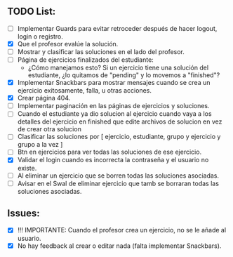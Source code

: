 ## TODO List:

- [ ] Implementar Guards para evitar retroceder después de hacer logout, login o registro.
- [X] Que el profesor evalúe la solución.
- [ ] Mostrar y clasificar las soluciones en el lado del profesor.
- [ ] Página de ejercicios finalizados del estudiante:
  - ¿Cómo manejamos esto? Si un ejercicio tiene una solución del estudiante, ¿lo quitamos de "pending" y lo movemos a "finished"?
- [x] Implementar Snackbars para mostrar mensajes cuando se crea un ejercicio exitosamente, falla, u otras acciones.
- [x] Crear página 404.
- [ ] Implementar paginación en las páginas de ejercicios y soluciones.
- [ ] Cuando el estudiante ya dio solucion al ejercicio cuando vaya a los detalles del ejercicio en finished que edite archivos de solucion en vez de crear otra solucion
- [ ] Clasificar las soluciones por [ ejercicio, estudiante, grupo y ejercicio y grupo a la vez ]
- [ ] Btn en ejercicios para ver todas las soluciones de ese ejercicio.
- [X] Validar el login cuando es incorrecta la contraseña y el usuario no existe.
- [ ] Al eliminar un ejercicio que se borren todas las soluciones asociadas.
- [ ] Avisar en el Swal de eliminar ejercicio que tamb se borraran todas las soluciones asociadas.

## Issues:

- [x] !!! IMPORTANTE: Cuando el profesor crea un ejercicio, no se le añade al usuario.
- [x] No hay feedback al crear o editar nada (falta implementar Snackbars).
